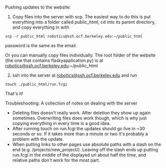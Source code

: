 Pushing updates to the website:

1) Copy files into the server with scp. The easiest way to do this is put everything into a folder called public_html, cd into its parent directory, and copy everything in with

```
scp -r public_html robotics@ssh.ocf.berkeley.edu:~/public_html
```

password is the same as the email.

Or you can manually copy files individually. The root folder of the website (the one that contains flaskyapplication.py) is at robotics@ssh.ocf.berkeley.edu:~/public_html

2) ssh into the server at robotics@ssh.ocf.berkeley.edu and run

```
touch ./public_html/run.fcgi
```

That's it!

Troubleshooting:
A collection of notes on dealing with the server
- Deleting files doesn't really work. After deletion they show up again sometimes. Overwriting files does work though, which is why just copying everything in every time is a good idea.
- After running touch on run.fcgi the updates should go live in ~30 seconds or so. If it takes more than a minute or two it's probably a problem with the update.
- When putting links to other pages use absolute paths with a slash on the end (e.g. /projects/new_project/). Leaving off the slash ends up putting run.fcgi in the middle of the displayed url about half the time, and relative paths don't work for the most part.
